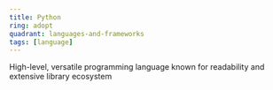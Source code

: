 ```yaml
---
title: Python
ring: adopt
quadrant: languages-and-frameworks
tags: [language]
---
```


High-level, versatile programming language known for readability and extensive library ecosystem

